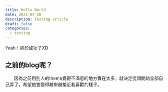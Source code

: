 ```yaml
---
title: Hello World
date: 2021-04-28
description: Testing article
draft: false
categories:
  - testing
---
```


Yeah！終於成功了XD

## 之前的blog呢？

&emsp;&emsp;因為之前用別人的theme覺得不滿意的地方實在太多，就決定從頭開始全部自己弄了，希望他會變得越來越接近我喜歡的樣子。